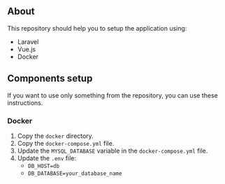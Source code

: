 ## About

This repository should help you to setup the application using:
- Laravel
- Vue.js
- Docker

## Components setup
If you want to use only something from the repository, you can use these
instructions.

### Docker
1. Copy the `docker` directory.
2. Copy the `docker-compose.yml` file.
3. Update the `MYSQL_DATABASE` variable in the `docker-compose.yml` file.
4. Update the `.env` file:
    + `DB_HOST=db`
    + `DB_DATABASE=your_database_name`
